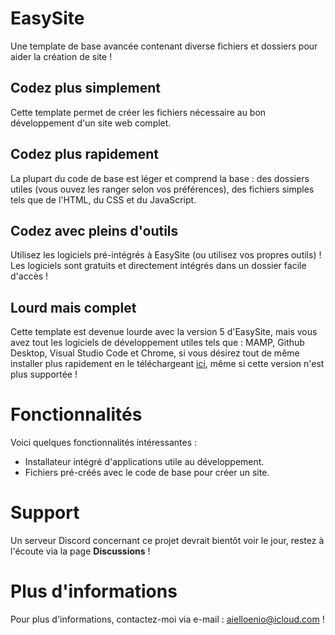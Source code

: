 # EasySite
Une template de base avancée contenant diverse fichiers et dossiers pour aider la création de site !
## Codez plus simplement
Cette template permet de créer les fichiers nécessaire au bon développement d'un site web complet.
## Codez plus rapidement
La plupart du code de base est léger et comprend la base : des dossiers utiles (vous ouvez les ranger selon vos préférences), des fichiers simples tels que de l'HTML, du CSS et du JavaScript.
## Codez avec pleins d'outils
Utilisez les logiciels pré-intégrés à EasySite (ou utilisez vos propres outils) ! Les logiciels sont gratuits et directement intégrés dans un dossier facile d'accès !
## Lourd mais complet 
Cette template est devenue lourde avec la version 5 d'EasySite, mais vous avez tout les logiciels de développement utiles tels que : MAMP, Github Desktop, Visual Studio Code et Chrome, si vous désirez tout de même installer plus rapidement en le téléchargeant [ici](https://github.com/enioaiello/EasySite/releases/tag/Release_3), même si cette version n'est plus supportée !
# Fonctionnalités
Voici quelques fonctionnalités intéressantes :
- Installateur intégré d'applications utile au développement.
- Fichiers pré-créés avec le code de base pour créer un site.
# Support
Un serveur Discord concernant ce projet devrait bientôt voir le jour, restez à l'écoute via la page **Discussions** !
# Plus d'informations
Pour plus d'informations, contactez-moi via e-mail : aielloenio@icloud.com !
